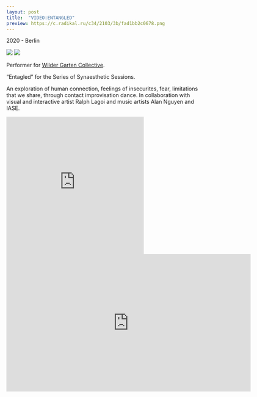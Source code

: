 ```yaml
---
layout: post
title:  "VIDEO:ENTANGLED"
preview: https://c.radikal.ru/c34/2103/3b/fad1bb2c0678.png
---
```

2020 - Berlin

<!-- <img src="https://d.radikal.ru/d15/2103/3c/23c4eadf6bbft.jpg"> -->
<img src="https://c.radikal.ru/c20/2103/4b/2bd59106a782t.jpg">
<img src="https://d.radikal.ru/d21/2103/07/be28753f451dt.jpg">

Performer for [Wilder Garten Collective](https://www.wildercommunity.com/).

“Entagled” for the Series of Synaesthetic Sessions.

An exploration of human connection, feelings of insecurites, fear, limitations that we share, through contact improvisation dance. In collaboration with visual and interactive artist Ralph Lagoi and music artists Alan Nguyen and IASE.

<iframe src="https://player.vimeo.com/video/529816067?badge=0&amp;autopause=0&amp;player_id=0&amp;app_id=58479" width="360" height="360" frameborder="0" allow="autoplay; fullscreen; picture-in-picture" allowfullscreen title="dance-wilder-garten"></iframe>
<iframe src="https://player.vimeo.com/video/529818896?badge=0&amp;autopause=0&amp;player_id=0&amp;app_id=58479" width="640" height="360" frameborder="0" allow="autoplay; fullscreen; picture-in-picture" allowfullscreen title="dance-wilder-garten-2"></iframe>